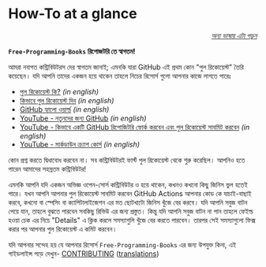 # How-To at a glance

<div align="right" markdown="1">

*[অন্য ভাষায় এটা পড়ুন](../README.md#translations)*

</div>

**`Free-Programming-Books` রিপোজটরি তে স্বাগতম!**

আমরা নবাগত কন্ট্রিবিউটরস দের স্বাগতম জানাই; এমনকি যারা GitHub এই প্রথম কোন "পুল রিকোয়েস্ট" তৈরি কয়েছেন। যদি আপনি তাদের একজন হয়ে থাকেন তাহলে নিচের রিসোর্স গুলো আপনার কাজে লাগতে পারেঃ

* [পুল রিকোয়েস্ট কি?](https://docs.github.com/en/pull-requests/collaborating-with-pull-requests/proposing-changes-to-your-work-with-pull-requests/about-pull-requests) *(in english)*
* [কিভাবে পুল রিকোয়েস্ট দিব](https://docs.github.com/en/pull-requests/collaborating-with-pull-requests/proposing-changes-to-your-work-with-pull-requests/creating-a-pull-request) *(in english)*
* [GitHub হ্যালো ওয়ার্ল্ড](https://docs.github.com/en/get-started/quickstart/hello-world) *(in english)*
* [YouTube - নতুনদের জন্য GitHub](https://www.youtube.com/watch?v=0fKg7e37bQE) *(in english)*
* [YouTube - কিভাবে একটি GitHub রিপোজিটরি ফোর্ক করবেন এবং পুল রিকোয়েস্ট সাবমিট করবেন](https://www.youtube.com/watch?v=G1I3HF4YWEw) *(in english)*
* [YouTube - মার্কডাউন ক্র্যাশ কোর্স](https://www.youtube.com/watch?v=HUBNt18RFbo) *(in english)*


কোন প্রশ্ন করতে দ্বিধাবোধ করবেন না। সব কন্ট্রিবিউটরই ফার্স্ট পুল রিকোয়েস্ট থেকে শুরু করেছিল। আপনিও হতে পারেন আমাদের সহস্রতম কন্ট্রিবিউটর!

এমনকি আপনি যদি একজন অভিজ্ঞ ওপেন-সোর্স কন্ট্রিবিউটর ও হয়ে থাকেন, কখনও কখনো কিছু জিনিস ভুল হতেই পারে। যখন আপনি আপনার পুল রিকোয়েস্ট সাবমিট করবেন GitHub Actions আপনার কোড কে যাচাই-বাছাই করবে, কখনো বা স্পেসিং বা ক্যাপিটালাইজেশন এর মত ছোটখাটো জিনিস খুঁজে বের করবে। যদি আপনি সবুজ বাটন পেয়ে যান, তাহলে বুঝতে পারবেন সবকিছু রিভিউ এর জন্য প্রস্তুত। কিন্তু যদি আপনি সবুজ বাটন না পান তাহলে ফেইল্ড হওয়া চেক এর নিচে "Details" এ ক্লিক করলে সমস্যাগুলি খুঁজে বের করতে পারবেন। তারপর সেই সমস্যাগুলো ফিক্স করার পর আপনার পুল রিকোয়েস্ট এ কমিট করবেন।

যদি আপনার সন্দেহ হয় যে আপনার রিসোর্স `Free-Programming-Books` এর জন্য উপযুক্ত কিনা, এই গাইডলাইন্স পড়ে দেখুন- [CONTRIBUTING](CONTRIBUTING.md) ([translations](../README.md#translations))
